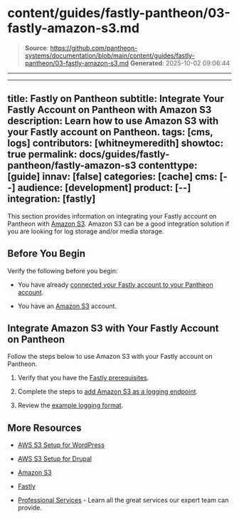 # content/guides/fastly-pantheon/03-fastly-amazon-s3.md

> **Source**: https://github.com/pantheon-systems/documentation/blob/main/content/guides/fastly-pantheon/03-fastly-amazon-s3.md
> **Generated**: 2025-10-02 09:06:44

---

---
title: Fastly on Pantheon
subtitle: Integrate Your Fastly Account on Pantheon with Amazon S3
description: Learn how to use Amazon S3 with your Fastly account on Pantheon.
tags: [cms, logs]
contributors: [whitneymeredith]
showtoc: true
permalink: docs/guides/fastly-pantheon/fastly-amazon-s3
contenttype: [guide]
innav: [false]
categories: [cache]
cms: [--]
audience: [development]
product: [--]
integration: [fastly]
---

This section provides information on integrating your Fastly account on Pantheon with [Amazon S3](https://aws.amazon.com/). Amazon S3 can be a good integration solution if you are looking for log storage and/or media storage.

## Before You Begin

Verify the following before you begin:

- You have already [connected your Fastly account to your Pantheon account](/guides/fastly-pantheon/connect-fastly).

-  You have an [Amazon S3](https://portal.aws.amazon.com/billing/signup#/start/email) account.

## Integrate Amazon S3 with Your Fastly Account on Pantheon

Follow the steps below to use Amazon S3 with your Fastly account on Pantheon.

1. Verify that you have the [Fastly prerequisites](https://docs.fastly.com/en/guides/log-streaming-amazon-s3#prerequisites).

1. Complete the steps to [add Amazon S3 as a logging endpoint](https://docs.fastly.com/en/guides/log-streaming-amazon-s3#adding-amazon-s3-as-a-logging-endpoint).

1. Review the [example logging format](https://docs.fastly.com/en/guides/log-streaming-amazon-s3#example-format).

## More Resources

- [AWS S3 Setup for WordPress](/guides/wordpress-developer/wordpress-s3)

- [AWS S3 Setup for Drupal](/drupal-s3)

- [Amazon S3](https://aws.amazon.com/)

- [Fastly](https://explore.fastly.com)

- [Professional Services](/guides/professional-services) - Learn all the great services our expert team can provide.

